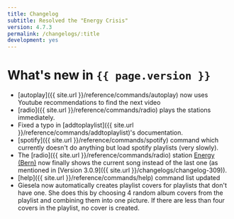 ```yaml
---
title: Changelog
subtitle: Resolved the "Energy Crisis"
version: 4.7.3
permalink: /changelogs/:title
development: yes
---
```


# What's new in `{{ page.version }}`
- [autoplay]({{ site.url }}/reference/commands/autoplay) now uses Youtube recommendations to find the next video
- [radio]({{ site.url }}/reference/commands/radio) plays the stations immediately.
- Fixed a typo in [addtoplaylist]({{ site.url }}/reference/commands/addtoplaylist)'s documentation.
- [spotify]({{ site.url }}/reference/commands/spotify) command which currently doesn't do anything but load spotify playlists (very slowly). 
- The [radio]({{ site.url }}/reference/commands/radio) station [Energy (Bern)](https://energy.ch/play/bern) now finally shows the current song instead of the last one (as mentioned in [Version 3.0.9]({{ site.url }}/changelogs/changelog-309)).
- [help]({{ site.url }}/reference/commands/help) command list updated
- Giesela now automatically creates playlist covers for playlists that don't have one. She does this by choosing 4 random album covers from the playlist and combining them into one picture. If there are less than four covers in the playlist, no cover is created.
